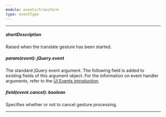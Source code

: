```yaml
---
module: events/transform
type: eventType
---
```

---
##### shortDescription
Raised when the translate gesture has been started.

##### param(event): jQuery.event
The standard jQuery event argument. The following field is added to existing fields of this argument object. For the information on event handler arguments, refer to the <a href="/Documentation/ApiReference/UI_Widgets/UI_Events/">UI Events introduction</a>.

##### field(event.cancel): boolean
Specifies whether or not to cancel gesture processing.

---
